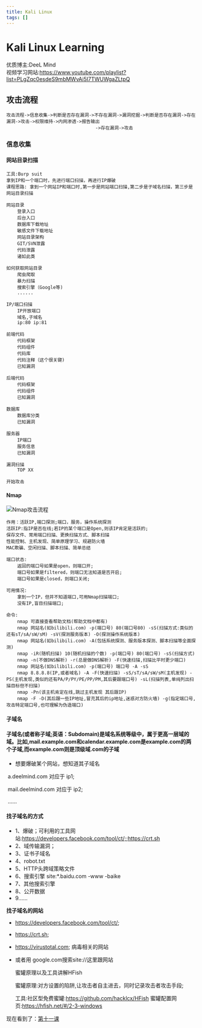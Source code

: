 ```yaml
---
title: Kali Linux
tags: []
---
```


# Kali Linux Learning 

优质博主:DeeL Mind     
视频学习网站:https://www.youtube.com/playlist?list=PLgZqc0esdeS9mbMWvAi5I7TWUWgaZLtpQ


## 攻击流程

    攻击流程->信息收集->判断是否存在漏洞->不存在漏洞->漏洞挖掘->判断是否存在漏洞->存在漏洞->攻击->权限维持->内网渗透->报告输出
                                     ->存在漏洞->攻击

### 信息收集

#### 网站目录扫描

    工具:Burp suit
    拿到IP和一个端口时，先进行端口扫描，再进行IP爆破
    课程思路: 拿到一个网站IP和端口时,第一步是网站端口扫描,第二步是子域名扫描，第三步是网站目录扫描
    
    网站目录
        登录入口
        后台入口
        数据库下载地址
        敏感文件下载地址
        网站目录架构
        GIT/SVN泄露
        代码泄露
        诸如此类
        
    如何获取网站目录
        爬虫爬取
        暴力扫描
        搜索引擎（Google等)
        ......
        
    IP/端口扫描
        IP开放端口
        域名,子域名
        ip:80 ip:81
        
    前端代码
        代码框架
        代码组件
        代码库
        代码注释（这个很关键)
        已知漏洞
        
    后端代码
        代码框架
        代码组件
        已知漏洞
        
    数据库
        数据库分类
        已知漏洞
        
    服务器
        IP端口
        服务信息
        已知漏洞
        
    漏洞扫描
        TOP XX
        
    开始攻击

#### Nmap

![Nmap攻击流程](nmap-lcga05g9.png)

    作用：活跃IP,端口探测;端口，服务，操作系统探测
    活跃IP:指IP是否在线;若IP的某个端口是Open,则该IP肯定是活跃的;
    保存文件、常用端口扫描、更换扫描方式、脚本扫描
    性能控制、主机发现、简单原理学习、规避防火墙
    MAC欺骗、空闲扫描、脚本扫描、简单总结
    
    端口状态:
        返回的端口号如果是open，则端口开;
        端口号如果是filtered，则端口无法知道是否开启;
        端口号如果是closed，则端口关闭;
    
    可用情况:
        拿到一个IP，但并不知道端口,可用Nmap扫描端口;
        没有IP,盲目扫描端口;
        
    命令:
        nmap 可直接查看帮助文档(帮助文档中都有)
        nmap 网站名(如bilibili.com) -p(端口号) 80(端口号80) -sS(扫描方式:类似的还有sT/sA/sW/sM) -sV(探测服务版本) -O(探测操作系统版本)
        nmap 网站名(如bilibili.com) -A(包括系统探测、服务版本探测、脚本扫描等全面探测)
        nmap -iR(随机扫描) 10(随机扫描的个数) -p(端口号) 80(端口号) -sS(扫描方式)
        nmap -n(不做DNS解析) -r(总是做DNS解析) -F(快速扫描,扫描比平时更少端口) 
        nmap 网站名(如bilibili.com) -p(端口号) 端口号 -A -sS
        nmap 8.8.8.8(IP,或者域名) -A -F(快速扫描) -sS/sT/sA/sW/sM(主机发现) -PS(主机发现,类似的还有PA/P/PY/PE/PP/PM,其后要跟端口号) -sL(扫描列表,单纯列出扫描目标但不扫描)
        nmap -Pn(该主机肯定在线,跳过主机发现 其后跟IP) 
        nmap -F -D(其后跟一些IP地址,冒充其后的ip地址,迷惑对方防火墙) -g(指定端口号,攻击特定端口号,也可理解为伪造端口)



#### 子域名

#### <b>子域名</b>(或者称<b>子域</b>;英语：Subdomain)是域名系统等级中，属于更高一层域的域。比如,mail.example.com和calendar.example.com是example.com的两个子域,而example.com则是顶级域.com的子域

+ 想要爆破某个网站，想知道其子域名

​	a.deelmind.com 对应于 ip1;

​	mail.deelmind.com 对应于 ip2;

​	......



#### 找子域名的方式

+ 1、爆破；可利用的工具网站:https://developers.facebook.com/tool/ct/;;https://crt.sh
+ 2、域传输漏洞；
+ 3、证书子域名
+ 4、robot.txt
+ 5、HTTP头跨域策略文件
+ 6、搜索引擎 site:*.baidu.com -www -baike
+ 7、其他搜索引擎
+ 8、公开数据
+ 9......



<b>找子域名的网站</b>

+ https://developers.facebook.com/tool/ct/;

+ https://crt.sh;

+ https://virustotal.com; 病毒相关的网站

+ 或者用 google.com搜索site://这里跟网站

  

  

  蜜罐原理以及工具讲解HFish

    蜜罐原理:对方设置的陷阱,让攻击者自主进去，同时记录攻击者攻击手段;
    
    工具:社区型免费蜜罐:https://github.com/hacklcx/HFish 蜜罐配置网页:https://hfish.net/#/2-3-windows



现在看到了：[第十一课](https://www.youtube.com/watch?v=4Yp-LQbGhQ4&list=PLgZqc0esdeS9mbMWvAi5I7TWUWgaZLtpQ&index=11)

